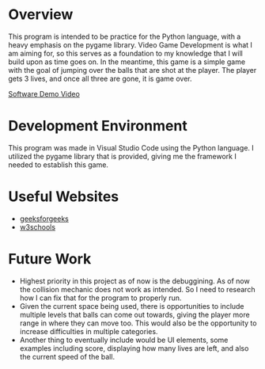 # Overview

This program is intended to be practice for the Python language, with a heavy emphasis on the pygame
library. Video Game Development is what I am aiming for, so this serves as a foundation to my knowledge
that I will build upon as time goes on. In the meantime, this game is a simple game with the goal of jumping
over the balls that are shot at the player. The player gets 3 lives, and once all three are gone, it is game over.

[Software Demo Video](https://youtu.be/N2p_Y_C2U3E)

# Development Environment

This program was made in Visual Studio Code using the Python language. I utilized the pygame library
that is provided, giving me the framework I needed to establish this game.

# Useful Websites

* [geeksforgeeks](https://www.geeksforgeeks.org/pygame-tutorial/?ref=lbp)
* [w3schools](https://www.w3schools.com/python/default.asp)

# Future Work

* Highest priority in this project as of now is the debuggining. As of now the collision mechanic
  does not work as intended. So I need to research how I can fix that for the program to properly run.
* Given the current space being used, there is opportunities to include multiple levels that balls can
  come out towards, giving the player more range in where they can move too. This would also be the
  opportunity to increase difficulties in multiple categories.
* Another thing to eventually include would be UI elements, some examples including score, displaying
  how many lives are left, and also the current speed of the ball.